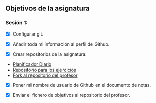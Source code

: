 ## Objetivos de la asignatura
### Sesión 1:

-[X] Configurar git.

-[X] Añadir toda mi información al perfil de Github.

-[X] Crear repositorios de la asignatura:
- [Planificador Diario](https://github.com/jomaenfe/Planificador_diario-IV1819)
- [Repositorio para los ejercicios](https://github.com/jomaenfe/Ejercicios-IV1819)
- [Fork al repositorio del profesor](https://github.com/jomaenfe/IV-18-19)

-[X] Poner mi nombre de usuario de Github en el documento de notas.

-[X] Enviar el fichero de objetivos al repositorio del profesor.




